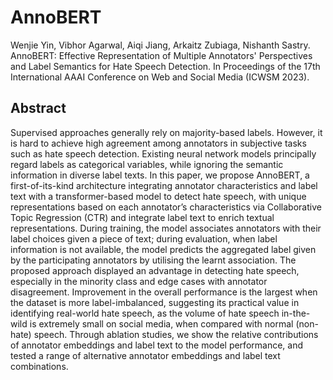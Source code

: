 # AnnoBERT

Wenjie Yin, Vibhor Agarwal, Aiqi Jiang, Arkaitz Zubiaga, Nishanth Sastry. AnnoBERT: Effective Representation of Multiple Annotators' Perspectives and Label Semantics for Hate Speech Detection. In Proceedings of the 17th International AAAI Conference on Web and Social Media (ICWSM 2023).

## Abstract
Supervised approaches generally rely on majority-based labels. However, it is hard to achieve high agreement among annotators in subjective tasks such as hate speech detection. Existing neural network models principally regard labels as categorical variables, while ignoring the semantic information in diverse label texts. In this paper, we propose AnnoBERT, a first-of-its-kind architecture integrating annotator characteristics and label text with a transformer-based model to detect hate speech, with unique representations based on each annotator’s characteristics via Collaborative Topic Regression (CTR) and integrate label text to enrich textual representations. During training, the model associates annotators with their label choices given a piece of text; during evaluation, when label information is not available, the model predicts the aggregated label given by the participating annotators by utilising the learnt association. The proposed approach displayed an advantage in detecting hate speech, especially in the minority class and edge cases with annotator disagreement. Improvement in the overall performance is the largest when the dataset is more label-imbalanced, suggesting its practical value in identifying real-world hate speech, as the volume of hate speech in-the-wild is extremely small on social media, when compared with normal (non-hate) speech. Through ablation studies, we show the relative contributions of annotator embeddings and label text to the model performance, and tested a range of alternative annotator embeddings and label text combinations.
